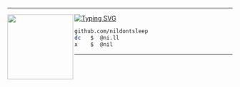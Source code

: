 ** **
[![Typing SVG](https://readme-typing-svg.herokuapp.com?font=Roboto-mono&duration=2000&color=FFFFFF&center=false&vCenter=true&lines=nil)](https://git.io/typing-svg)
<img align="left" src="https://upload.wikimedia.org/wikipedia/commons/thumb/c/c4/Joestar_Birthmark.svg/1024px-Joestar_Birthmark.svg.png" width="147"/> 

```bash
github.com/nildontsleep
dc   $  @ni.ll
x    $  @nil
```
** **
